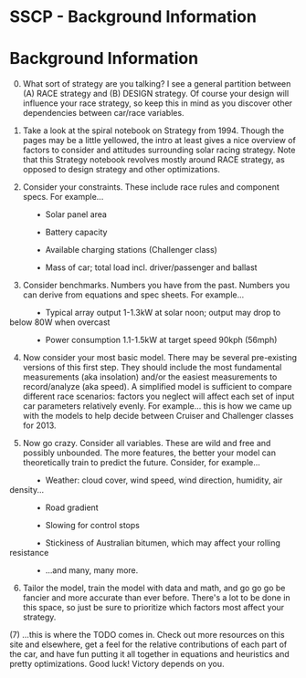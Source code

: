 # SSCP - Background Information

# Background Information

0) What sort of strategy are you talking? I see a general partition between (A) RACE strategy and (B) DESIGN strategy. Of course your design will influence your race strategy, so keep this in mind as you discover other dependencies between car/race variables.

1) Take a look at the spiral notebook on Strategy from 1994. Though the pages may be a little yellowed, the intro at least gives a nice overview of factors to consider and attitudes surrounding solar racing strategy. Note that this Strategy notebook revolves mostly around RACE strategy, as opposed to design strategy and other optimizations.

2) Consider your constraints. These include race rules and component specs. For example...

            •  Solar panel area

            •  Battery capacity

            •  Available charging stations (Challenger class)

            •  Mass of car; total load incl. driver/passenger and ballast

3) Consider benchmarks. Numbers you have from the past. Numbers you can derive from equations and spec sheets. For example...

            •  Typical array output 1-1.3kW at solar noon; output may drop to below 80W when overcast

            •  Power consumption 1.1-1.5kW at target speed 90kph (56mph)

4) Now consider your most basic model. There may be several pre-existing versions of this first step. They should include the most fundamental measurements (aka insolation) and/or the easiest measurements to record/analyze (aka speed). A simplified model is sufficient to compare different race scenarios: factors you neglect will affect each set of input car parameters relatively evenly. For example… this is how we came up with the models to help decide between Cruiser and Challenger classes for 2013.

5) Now go crazy. Consider all variables. These are wild and free and possibly unbounded. The more features, the better your model can theoretically train to predict the future. Consider, for example...

            •  Weather: cloud cover, wind speed, wind direction, humidity, air density...

            •  Road gradient

            •  Slowing for control stops

            •  Stickiness of Australian bitumen, which may affect your rolling resistance

            •  ...and many, many more.

6) Tailor the model, train the model with data and math, and go go go be fancier and more accurate than ever before. There's a lot to be done in this space, so just be sure to prioritize which factors most affect your strategy.

(7) …this is where the TODO comes in. Check out more resources on this site and elsewhere, get a feel for the relative contributions of each part of the car, and have fun putting it all together in equations and heuristics and pretty optimizations. Good luck! Victory depends on you.

